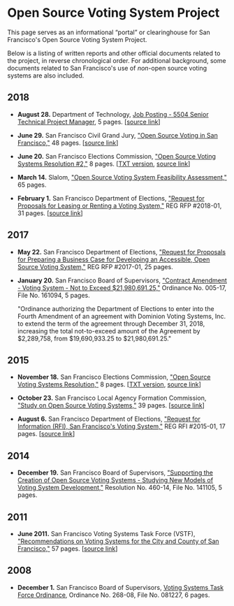 # Open Source Voting System Project

This page serves as an informational “portal” or clearinghouse for San
Francisco's Open Source Voting System Project.

Below is a listing of written reports and other official documents related to
the project, in reverse chronological order. For additional background, some
documents related to San Francisco's use of _non_-open source voting systems
are also included.


## 2018

* **August 28.** Department of Technology,
  [Job Posting - 5504 Senior Technical Project
  Manager](files/Job_Posting_5504_Project_Manager_20180828.pdf), 5 pages.
  [[source link](https://jobapscloud.com/SF/sup/BulPreview.asp?R1=TEX&R2=5504&R3=088534)]

* **June 29.** San Francisco Civil Grand Jury, ["Open Source Voting in San
  Francisco,"](files/2017-18_SFCGJ_Final_Report_Open_Source_Voting_in_San_Francisco.pdf)
  48 pages.
  [[source link](http://civilgrandjury.sfgov.org/report.html)]

* **June 20.** San Francisco Elections Commission, ["Open Source Voting
  Systems Resolution #2,"](files/elections-commission/osv-res-2/Elections_Comm_Open_Source_Voting_Res_2.pdf)
  8 pages.
  [[TXT version](files/elections-commission/osv-res-2/Elections_Comm_Open_Source_Voting_Res_2.txt),
  [source link](https://sfgov.org/electionscommission/motions-and-resolutions)]

* **March 14.** Slalom, ["Open Source Voting System Feasibility
  Assessment,"](files/CCSF_-_Open_Source_Voting_System_-_Feasibility_Assessment_vFINAL.PDF)
  65 pages.

* **February 1.** San Francisco Department of Elections,
  ["Request for Proposals for Leasing or Renting a Voting
  System,"](files/DOE/REG_RFP_2018_FA52092.pdf)
  REG RFP #2018-01, 31 pages.
  [[source link](http://mission.sfgov.org/OCA_BID_ATTACHMENTS/FA52092.pdf)]


## 2017

* **May 22.** San Francisco Department of Elections,
  ["Request for Proposals for Preparing a Business Case for Developing an
  Accessible, Open Source Voting
  System,"](files/DOE/REG_RFP_2017-01_Business_Case.pdf)
  REG RFP #2017-01, 25 pages.

* **January 20.** San Francisco Board of Supervisors,
  ["Contract Amendment - Voting System - Not to Exceed
  $21,980,691.25,"](files/BOS/BOS_Ordinance_005-17.pdf)
  Ordinance No. 005-17, File No. 161094, 5 pages.

  "Ordinance authorizing the Department of Elections to enter into the Fourth
  Amendment of an agreement with Dominion Voting Systems, Inc. to extend the
  term of the agreement through December 31, 2018, increasing the total
  not-to-exceed amount of the Agreement by $2,289,758, from $19,690,933.25 to
  $21,980,691.25."


## 2015

* **November 18.** San Francisco Elections Commission, ["Open Source Voting
  Systems Resolution,"](files/elections-commission/osv-res-1/SF_Elections_Comm_Open_Source_Voting_Res.pdf)
  8 pages.
  [[TXT version](files/elections-commission/osv-res-1/SF_Elections_Comm_Open_Source_Voting_Res.txt),
  [source link](https://sfgov.org/electionscommission/motions-and-resolutions)]

* **October 23.** San Francisco Local Agency Formation Commission,
  ["Study on Open Source Voting
  Systems,"](files/LAFCo_Report_Open_Source_Voting.pdf) 39 pages.
  [[source link](https://sfgov.org/lafco/documents)]

* **August 6.** San Francisco Department of Elections,
  ["Request for Information (RFI), San Francisco's Voting
  System,"](files/DOE/REG_RFI_2015-01_VotingSystem.pdf)
  REG RFI #2015-01, 17 pages.
  [[source link](https://sfelections.sfgov.org/request-information-rfi-new-voting-system)]


## 2014

* **December 19.** San Francisco Board of Supervisors, ["Supporting the
  Creation of Open Source Voting Systems - Studying New Models of Voting
  System Development,"](files/BOS/BOS_Resolution_460-14_Open_Source_Voting.pdf)
  Resolution No. 460-14, File No. 141105, 5 pages.


## 2011

* **June 2011.** San Francisco Voting Systems Task Force (VSTF),
  ["Recommendations on Voting Systems for the City and County of
  San Francisco,"](files/VSTF_Report.pdf) 57 pages.
  [[source link](https://sfgov.org/ccsfgsa/voting-systems-task-force)]


## 2008

* **December 1.** San Francisco Board of Supervisors, [Voting Systems Task
  Force Ordinance](files/BOS/BOS_Ordinance_268-08_VSTF.pdf),
  Ordinance No. 268-08, File No. 081227, 6 pages.

